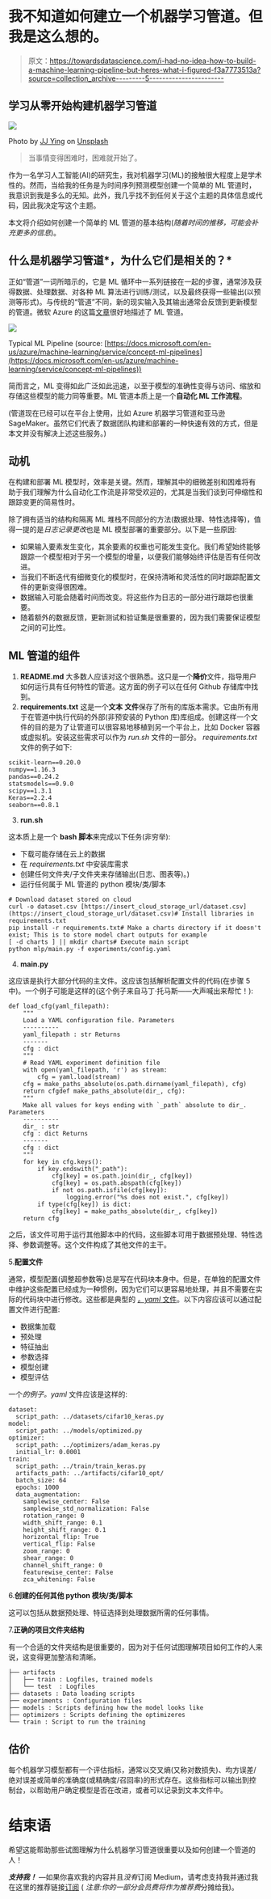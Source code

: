 # 我不知道如何建立一个机器学习管道。但我是这么想的。

> 原文：<https://towardsdatascience.com/i-had-no-idea-how-to-build-a-machine-learning-pipeline-but-heres-what-i-figured-f3a7773513a?source=collection_archive---------5----------------------->

## 学习从零开始构建机器学习管道

![](img/39bf642a50293660dbe5fef70336c533.png)

Photo by [JJ Ying](https://unsplash.com/@jjying?utm_source=medium&utm_medium=referral) on [Unsplash](https://unsplash.com?utm_source=medium&utm_medium=referral)

> 当事情变得困难时，困难就开始了。

作为一名学习人工智能(AI)的研究生，我对机器学习(ML)的接触很大程度上是学术性的。然而，当给我的任务是为时间序列预测模型创建一个简单的 ML 管道时，我意识到我是多么的无知。此外，我几乎找不到任何关于这个主题的具体信息或代码，因此我决定写这个主题。

本文将介绍如何创建一个简单的 ML 管道的基本结构(*随着时间的推移，可能会补充更多的信息*)。

## 什么是机器学习管道*，为什么它们是相关的？*

正如“管道”一词所暗示的，它是 ML 循环中一系列链接在一起的步骤，通常涉及获得数据、处理数据、对各种 ML 算法进行训练/测试，以及最终获得一些输出(以预测等形式)。与传统的“管道”不同，新的现实输入及其输出通常会反馈到更新模型的管道。微软 Azure 的这篇[文章](https://docs.microsoft.com/en-us/azure/machine-learning/service/concept-ml-pipelines)很好地描述了 ML 管道。

![](img/de87cb432f3331eab746d34cbca41331.png)

Typical ML Pipeline (source: [https://docs.microsoft.com/en-us/azure/machine-learning/service/concept-ml-pipelines](https://docs.microsoft.com/en-us/azure/machine-learning/service/concept-ml-pipelines))

简而言之，ML 变得如此广泛如此迅速，以至于模型的准确性变得与访问、缩放和存储这些模型的能力同等重要。ML 管道本质上是一个**自动化 ML 工作流程**。

(管道现在已经可以在平台上使用，比如 Azure 机器学习管道和亚马逊 SageMaker。虽然它们代表了数据团队构建和部署的一种快速有效的方式，但是本文并没有解决上述这些服务。)

## 动机

在构建和部署 ML 模型时，效率是关键。然而，理解其中的细微差别和困难将有助于我们理解为什么自动化工作流是非常受欢迎的，尤其是当我们谈到可伸缩性和跟踪变更的简易性时。

除了拥有适当的结构和隔离 ML 堆栈不同部分的方法(数据处理、特性选择等)，值得一提的是*日志记录更改*也是 ML 模型部署的重要部分。以下是一些原因:

*   如果输入要素发生变化，其余要素的权重也可能发生变化。我们希望始终能够跟踪一个模型相对于另一个模型的增量，以便我们能够始终评估是否有任何改进。
*   当我们不断迭代有细微变化的模型时，在保持清晰和灵活性的同时跟踪配置文件的更新变得很困难。
*   数据输入可能会随着时间而改变。将这些作为日志的一部分进行跟踪也很重要。
*   随着额外的数据反馈，更新测试和验证集是很重要的，因为我们需要保证模型之间的可比性。

## ML 管道的组件

1.  **README.md**
    大多数人应该对这个很熟悉。这只是一个**降价**文件，指导用户如何运行具有任何特性的管道。这方面的例子可以在任何 Github 存储库中找到。
2.  **requirements.txt**
    这是一个**文本** **文件**保存了所有的库版本需求。它由所有用于在管道中执行代码的外部(非预安装的 Python 库)库组成。创建这样一个文件的目的是为了让管道可以很容易地移植到另一个平台上，比如 Docker 容器或虚拟机。安装这些需求可以作为 *run.sh* 文件的一部分。 *requirements.txt* 文件的例子如下:

```
scikit-learn==0.20.0
numpy==1.16.3
pandas==0.24.2
statsmodels==0.9.0
scipy==1.3.1
Keras==2.2.4
seaborn==0.8.1
```

3. **run.sh**

这本质上是一个 **bash 脚本**来完成以下任务(非穷举):

*   下载可能存储在云上的数据
*   在 *requirements.txt* 中安装库需求
*   创建任何文件夹/子文件夹来存储输出(日志、图表等)。)
*   运行任何属于 ML 管道的 python 模块/类/脚本

```
# Download dataset stored on cloud
curl -o dataset.csv [https://insert_cloud_storage_url/dataset.csv](https://insert_cloud_storage_url/dataset.csv)# Install libraries in requirements.txt
pip install -r requirements.txt# Make a charts directory if it doesn't exist; This is to store model chart outputs for example
[ -d charts ] || mkdir charts# Execute main script
python mlp/main.py -f experiments/config.yaml
```

4. **main.py**

这应该是执行大部分代码的主文件。这应该包括解析配置文件的代码(在步骤 5 中)。一个例子可能是这样的(这个例子来自马丁·托马斯——大声喊出来帮忙！):

```
def load_cfg(yaml_filepath):
    """
    Load a YAML configuration file. Parameters
    ----------
    yaml_filepath : str Returns
    -------
    cfg : dict
    """
    # Read YAML experiment definition file
    with open(yaml_filepath, 'r') as stream:
        cfg = yaml.load(stream)
    cfg = make_paths_absolute(os.path.dirname(yaml_filepath), cfg)
    return cfgdef make_paths_absolute(dir_, cfg):
    """
    Make all values for keys ending with `_path` absolute to dir_. Parameters
    ----------
    dir_ : str
    cfg : dict Returns
    -------
    cfg : dict
    """
    for key in cfg.keys():
        if key.endswith("_path"):
            cfg[key] = os.path.join(dir_, cfg[key])
            cfg[key] = os.path.abspath(cfg[key])
            if not os.path.isfile(cfg[key]):
                logging.error("%s does not exist.", cfg[key])
        if type(cfg[key]) is dict:
            cfg[key] = make_paths_absolute(dir_, cfg[key])
    return cfg
```

之后，该文件可用于运行其他脚本中的代码，这些脚本可用于数据预处理、特性选择、参数调整等。这个文件构成了其他文件的主干。

5.**配置文件**

通常，模型配置(调整超参数等)总是写在代码块本身中。但是，在单独的配置文件中维护这些配置已经成为一种惯例，因为它们可以更容易地处理，并且不需要在实际的代码块中进行修改。这些都是典型的 [*。yaml* 文件](https://en.wikipedia.org/wiki/YAML)。以下内容应该可以通过配置文件进行配置:

*   数据集加载
*   预处理
*   特征抽出
*   参数选择
*   模型创建
*   模型评估

一个*的例子。yaml* 文件应该是这样的:

```
dataset:
  script_path: ../datasets/cifar10_keras.py
model:
  script_path: ../models/optimized.py
optimizer:
  script_path: ../optimizers/adam_keras.py
  initial_lr: 0.0001
train:
  script_path: ../train/train_keras.py
  artifacts_path: ../artifacts/cifar10_opt/
  batch_size: 64
  epochs: 1000
  data_augmentation:
    samplewise_center: False
    samplewise_std_normalization: False
    rotation_range: 0
    width_shift_range: 0.1
    height_shift_range: 0.1
    horizontal_flip: True
    vertical_flip: False
    zoom_range: 0
    shear_range: 0
    channel_shift_range: 0
    featurewise_center: False
    zca_whitening: False
```

6.**创建的任何其他 python 模块/类/脚本**

这可以包括从数据预处理、特征选择到处理数据所需的任何事情。

7.**正确的项目文件夹结构**

有一个合适的文件夹结构是很重要的，因为对于任何试图理解项目如何工作的人来说，这变得更加整洁和清晰。

```
├── artifacts
│   ├── train : Logfiles, trained models
│   └── test  : Logfiles
├── datasets : Data loading scripts
├── experiments : Configuration files
├── models : Scripts defining how the model looks like
├── optimizers : Scripts defining the optimizeres
└── train : Script to run the training
```

## 估价

每个机器学习模型都有一个评估指标，通常以交叉熵(又称对数损失)、均方误差/绝对误差或简单的准确度(或精确度/召回率)的形式存在。这些指标可以输出到控制台，以帮助用户确定模型是否在改进，或者可以记录到文本文件中。

# 结束语

希望这能帮助那些试图理解为什么机器学习管道很重要以及如何创建一个管道的人！

***支持我！*** —如果你喜欢我的内容并且*没有*订阅 Medium，请考虑支持我并通过我在这里的推荐链接[订阅](https://davidcjw.medium.com/membership) ( *注意:你的一部分会员费将作为推荐费*分摊给我)。